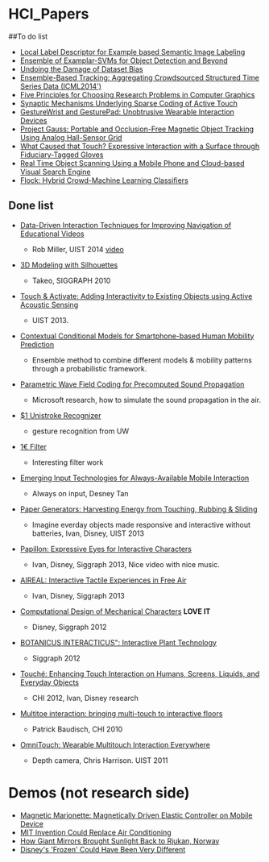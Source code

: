 HCI_Papers
====================


##To do list
- [Local Label Descriptor for Example based Semantic Image Labeling
](http://pages.cs.wisc.edu/~lizhang/projects/labeldesc/)
- [Ensemble of Examplar-SVMs for Object Detection and Beyond](http://www.cs.cmu.edu/~tmalisie/projects/iccv11/)
- [Undoing the Damage of Dataset Bias](http://www.eecs.berkeley.edu/~tinghuiz/papers/eccv2012.pdf)
- [Ensemble-Based Tracking: Aggregating Crowdsourced Structured Time Series Data (ICML2014')](http://winsty.net/ebt.html)
- [Five Principles for Choosing Research Problems in Computer Graphics](https://www.youtube.com/watch?v=v2Qaf8t8I6c&feature=youtu.be)
- [Synaptic Mechanisms Underlying Sparse Coding of Active Touch](http://www.cell.com/neuron/abstract/S0896-6273(11)00120-6)
- [GestureWrist and GesturePad: Unobtrusive Wearable Interaction Devices](http://www.sonycsl.co.jp/person/rekimoto/papers/iswc01.pdf)
- [Project Gauss: Portable and Occlusion-Free Magnetic Object Tracking Using Analog Hall-Sensor Grid](http://www.cmlab.csie.ntu.edu.tw/~howieliang/HCIProjects/projectGauss.html)
- [What Caused that Touch? Expressive Interaction with a Surface through Fiduciary-Tagged Gloves](http://citeseerx.ist.psu.edu/viewdoc/download;jsessionid=6881C18F471335384DB38674E6E0C280?doi=10.1.1.174.8368&rep=rep1&type=pdf)
- [Real Time Object Scanning Using a Mobile Phone and Cloud-based Visual Search Engine](http://www.cs.cmu.edu/~jbigham/pubs/pdfs/2013/objectscanning.pdf)
- [Flock: Hybrid Crowd-Machine Learning Classifiers](http://hci.stanford.edu/publications/2015/Flock/flock_paper.pdf)

## Done list 

- [Data-Driven Interaction Techniques for Improving Navigation of Educational Videos](http://juhokim.com/files/UIST2014-LectureScape.pdf)
	- Rob Miller, UIST 2014 [video](http://juhokim.com/lecturescape/)

- [3D Modeling with Silhouettes](http://www.alecrivers.com/3dmodelingwithsilhouettes/)
	- Takeo, SIGGRAPH 2010 

- [Touch & Activate: Adding Interactivity to Existing Objects using Active Acoustic Sensing](https://www.youtube.com/watch?v=XgxXi6w8IQc)
	- UIST 2013.
	
- [Contextual Conditional Models for Smartphone-based Human Mobility Prediction](http://publications.idiap.ch/downloads/papers/2012/Do_UBICOMP_2012.pdf)
	- Ensemble method to combine different models & mobility patterns through a probabilistic framework.

- [Parametric Wave Field Coding for Precomputed Sound Propagation](http://delivery.acm.org/10.1145/2610000/2601184/a38-raghuvanshi.pdf?ip=66.228.162.56&id=2601184&acc=ACTIVE%20SERVICE&key=0B0BA843FA2995AF%2E0B0BA843FA2995AF%2E4D4702B0C3E38B35%2E4D4702B0C3E38B35&CFID=439147601&CFTOKEN=82902480&__acm__=1412875797_d8797fd3b5a1fb936363515236cbb691)
	- Microsoft research, how to simulate the sound propagation in the air. 

- [$1 Unistroke Recognizer](https://depts.washington.edu/aimgroup/proj/dollar/)
	- gesture recognition from UW

- [1€ Filter](http://www.lifl.fr/~casiez/1euro/)
	- Interesting filter work

- [Emerging Input Technologies for Always-Available Mobile Interaction](http://research.microsoft.com/en-us/um/people/desney/publications/fnt2011-alwaysavailable.pdf)
	- Always on input, Desney Tan
- [Paper Generators: Harvesting Energy from Touching, Rubbing & Sliding](http://www.youtube.com/watch?v=4WaUcXSfPTg)	
	- Imagine everday objects made responsive and interactive without batteries, Ivan, Disney, UIST 2013
	
- [Papillon: Expressive Eyes for Interactive Characters](http://www.youtube.com/watch?v=hB85O3yy0zM)
	- Ivan, Disney, Siggraph 2013, Nice video with nice music.
	
- [AIREAL: Interactive Tactile Experiences in Free Air](http://www.youtube.com/watch?v=xaFBjUJj00M)
	- Ivan, Disney, Siggraph 2013
	
- [Computational Design of Mechanical Characters](http://www.youtube.com/watch?v=DfznnKUwywQ) **LOVE IT**
	- Disney, Siggraph 2012
	
- [BOTANICUS INTERACTICUS": Interactive Plant Technology](http://www.youtube.com/watch?v=EcRSKEIucjk)
	- Siggraph 2012
	
- [Touché: Enhancing Touch Interaction on Humans, Screens, Liquids, and Everyday Objects](http://www.youtube.com/watch?v=E4tYpXVTjxA)
	- CHI 2012, Ivan, Disney research
	
- [Multitoe interaction: bringing multi-touch to interactive floors](http://www.youtube.com/watch?v=spiKgkW1UmI)
	- Patrick Baudisch, CHI 2010
	
- [OmniTouch: Wearable Multitouch Interaction Everywhere](http://www.youtube.com/watch?v=qawhLXnnlQY)
	- Depth camera, Chris Harrison. UIST 2011
	
	
	
	
	
	
	
Demos (not research side)
=============
- [Magnetic Marionette: Magnetically Driven Elastic Controller on Mobile Device](https://www.youtube.com/watch?v=J9GtgyzoZmM)
- [MIT Invention Could Replace Air Conditioning](http://www.youtube.com/watch?v=kvUMCip-r4A)
- [How Giant Mirrors Brought Sunlight Back to Rjukan, Norway](http://www.youtube.com/watch?v=xdvA8X9PJuo)
- [Disney's 'Frozen' Could Have Been Very Different](http://www.youtube.com/watch?v=DnpMchietKg&list=TLNHG0KX4RwZ9nHKgqjWYX_--BOCt0eD17)